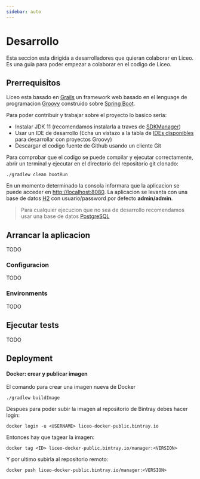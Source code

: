 ```yaml
---
sidebar: auto
---
```


# Desarrollo

Esta seccion esta dirigida a desarrolladores que quieran colaborar en Liceo. Es una guia para poder empezar a colaborar en el codigo de Liceo.

## Prerrequisitos

Liceo esta basado en [Grails](https://grails.org/) un framework web basado en el lenguage de programacion [Groovy](https://groovy-lang.org/) construido sobre [Spring Boot](https://spring.io/projects/spring-boot). 

Para poder contribuir y trabajar sobre el proyecto lo basico seria:

- Instalar JDK 11 (recomendamos instalarla a traves de [SDKManager](https://sdkman.io/))
- Usar un IDE de desarrollo (Echa un vistazo a la tabla de [IDEs disponibles](https://groovy-lang.org/ides.html) para desarrollar con proyectos Groovy)
- Descargar el codigo fuente de Github usando un cliente Git

Para comprobar que el codigo se puede compilar y ejecutar correctamente, abrir un terminal y ejecutar en el directorio del repositorio git clonado:

```shell
./gradlew clean bootRun
```

En un momento determinado la consola informara que la aplicacion se puede acceder en [http://localhost:8080](http://localhost:8080). La aplicacion se levanta con una base de datos [H2](https://www.h2database.com/html/main.html) con usuario/password por defecto **admin/admin**. 

> Para cualquier ejecucion que no sea de desarrollo recomendamos usar una base de datos [PostgreSQL](https://www.postgresql.org/)

## Arrancar la aplicacion

TODO

### Configuracion

TODO

### Environments

TODO

## Ejecutar tests

TODO

## Deployment

#### Docker: crear y publicar imagen

El comando para crear una imagen nueva de Docker

```shell
./gradlew buildImage
```

Despues para poder subir la imagen al repositorio de Bintray debes hacer login:

```
docker login -u <USERNAME> liceo-docker-public.bintray.io
```

Entonces hay que tagear la imagen:

```shell
docker tag <ID> liceo-docker-public.bintray.io/manager:<VERSION>
```

Y por ultimo subirla al repositorio remoto:

```shell
docker push liceo-docker-public.bintray.io/manager:<VERSION>
```
